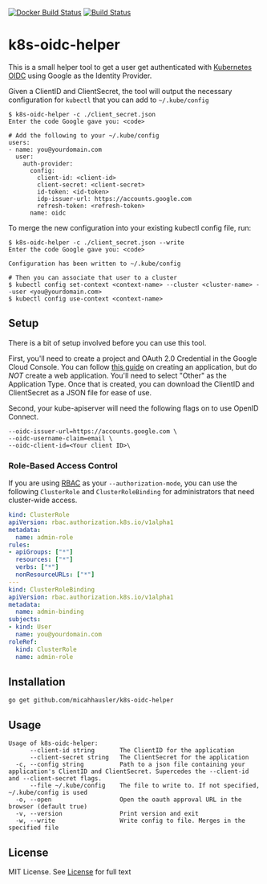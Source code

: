 [![Docker Build Status](https://img.shields.io/docker/build/micahhausler/k8s-oidc-helper.svg)](https://hub.docker.com/r/micahhausler/k8s-oidc-helper/)
[![Build Status](https://travis-ci.org/micahhausler/k8s-oidc-helper.svg?branch=master)](https://travis-ci.org/micahhausler/k8s-oidc-helper)

# k8s-oidc-helper

This is a small helper tool to get a user get authenticated with
[Kubernetes OIDC](http://kubernetes.io/docs/admin/authentication/) using Google
as the Identity Provider.

Given a ClientID and ClientSecret, the tool will output the necessary
configuration for `kubectl` that you can add to `~/.kube/config`

```
$ k8s-oidc-helper -c ./client_secret.json
Enter the code Google gave you: <code>

# Add the following to your ~/.kube/config
users:
- name: you@yourdomain.com
  user:
    auth-provider:
      config:
        client-id: <client-id>
        client-secret: <client-secret>
        id-token: <id-token>
        idp-issuer-url: https://accounts.google.com
        refresh-token: <refresh-token>
      name: oidc
```

To merge the new configuration into your existing kubectl config file, run:

```
$ k8s-oidc-helper -c ./client_secret.json --write
Enter the code Google gave you: <code>

Configuration has been written to ~/.kube/config

# Then you can associate that user to a cluster
$ kubectl config set-context <context-name> --cluster <cluster-name> --user <you@yourdomain.com>
$ kubectl config use-context <context-name>
```

## Setup

There is a bit of setup involved before you can use this tool.

First, you'll need to create a project and OAuth 2.0 Credential in the Google
Cloud Console. You can follow [this guide](https://developers.google.com/identity/sign-in/web/devconsole-project)
on creating an application, but do *NOT* create a web application. You'll need
to select "Other" as the Application Type. Once that is created, you can
download the ClientID and ClientSecret as a JSON file for ease of use.


Second, your kube-apiserver will need the following flags on to use OpenID Connect.

```
--oidc-issuer-url=https://accounts.google.com \
--oidc-username-claim=email \
--oidc-client-id=<Your client ID>\
```

### Role-Based Access Control

If you are using [RBAC](http://kubernetes.io/docs/admin/authorization/) as your
`--authorization-mode`, you can use the following `ClusterRole` and
`ClusterRoleBinding` for administrators that need cluster-wide access.

```yaml
kind: ClusterRole
apiVersion: rbac.authorization.k8s.io/v1alpha1
metadata:
  name: admin-role
rules:
- apiGroups: ["*"]
  resources: ["*"]
  verbs: ["*"]
  nonResourceURLs: ["*"]
---
kind: ClusterRoleBinding
apiVersion: rbac.authorization.k8s.io/v1alpha1
metadata:
  name: admin-binding
subjects:
- kind: User
  name: you@yourdomain.com
roleRef:
  kind: ClusterRole
  name: admin-role
```

## Installation

```
go get github.com/micahhausler/k8s-oidc-helper
```

## Usage

```
Usage of k8s-oidc-helper:
      --client-id string       The ClientID for the application
      --client-secret string   The ClientSecret for the application
  -c, --config string          Path to a json file containing your application's ClientID and ClientSecret. Supercedes the --client-id and --client-secret flags.
      --file ~/.kube/config    The file to write to. If not specified, ~/.kube/config is used
  -o, --open                   Open the oauth approval URL in the browser (default true)
  -v, --version                Print version and exit
  -w, --write                  Write config to file. Merges in the specified file
```

## License

MIT License. See [License](/LICENSE) for full text
